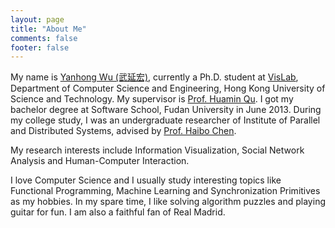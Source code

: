 ```yaml
---
layout: page
title: "About Me"
comments: false
footer: false
---
```

My name is [Yanhong Wu (武延宏)](http://yhwu.me), currently a Ph.D. student at
[VisLab](http://vis.cse.ust.hk), Department of Computer Science and Engineering, Hong Kong University of
Science and Technology. My supervisor is [Prof. Huamin Qu](http://huamin.org). I got my bachelor
degree at Software School, Fudan University in June 2013. During my college
study, I was an undergraduate researcher of Institute of Parallel and
Distributed Systems, advised by [Prof. Haibo Chen](http://ipads.se.sjtu.edu.cn/pub/members/haibo_chen).

My research interests include Information Visualization, Social Network
Analysis and Human-Computer Interaction.

I love Computer Science and I usually study interesting topics like
Functional Programming, Machine Learning and Synchronization Primitives as
my hobbies. In my spare time, I like solving algorithm puzzles and playing
guitar for fun. I am also a faithful fan of Real Madrid.
